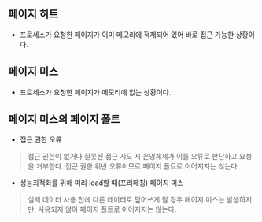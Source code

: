 ## 페이지 히트
- 프로세스가 요청한 페이지가 이미 메모리에 적재되어 있어 바로 접근 가능한 상황이다.

## 페이지 미스
- 프로세스가 요청한 페이지가 메모리에 없는 상황이다.

## 페이지 미스의 페이지 폴트
- 접근 권한 오류
> 접근 권한이 없거나 잘못된 접근 시도 시 운영체제가 이를 오류로 판단하고 요청을 거부한다.
> 접근 권한 위반 오류이므로 페이지 폴트로 이어지지는 않는다.
- 성능최적화를 위해 미리 load할 때(프리페칭) 페이지 미스
> 실제 데이터 사용 전에 다른 데이터로 덮어쓰게 될 경우 페이지 미스는 발생하지만,
> 사용되지 않아 페이지 폴트로 이어지지는 않는다.
